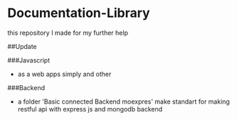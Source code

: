 # Documentation-Library
this repository I made for my further help

##Update

###Javascript
- as a web apps simply and other

###Backend
- a folder 'Basic connected Backend moexpres' make standart for making restful api with express js and mongodb backend
